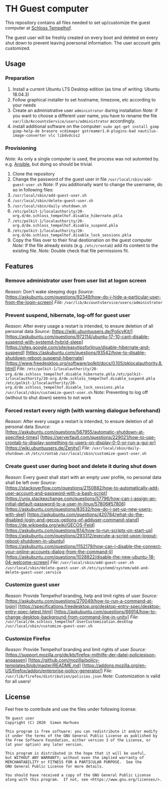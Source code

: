 # TH Guest computer
This repository contains all files needed to set up/customize the guest computer at [Schloss Tempelhof](https://www.schloss-tempelhof.de/).

The guest user will be freshly created on every boot and deleted on every shut down to prevent leaving poersonal information. The user account gets customized.

## Usage
### Preparation
1. Install a current Ubuntu LTS Desktop edition (as time of writing: Ubuntu 18.04.3)
  1. Follow graphical installer to set hostname, timezone, etc according to your needs
  2. Create an administrative user `administrator` during installation
    *Note:* if you want to choose a different user name, you have to rename the file `var/lib/AccountsService/users/administrator` accordingly.
2. install additional software on the computer: `sudo apt-get install gimp gimp-help-de brasero vcdimager gstreamer1.0-plugins-bad nautilus-image-converter vlc libdvdcss2`

### Provisioning
*Note:* As only a single computer is used, the process was not automted by. e.g. [Ansible](https://en.wikipedia.org/wiki/Ansible_(software)), but doing so should be trivial.
1. Clone the repository
2. Change the password of the guest user in file `/usr/local/sbin/add-guest-user.sh`
   *Note:* If you additionally want to change the username, do so in following files:
  1. `/usr/local/sbin/add-guest-user.sh`
  2. `/usr/local/sbin/delete-guest-user.sh`
  3. `/usr/local/sbin/daily-shutdown.sh`
  4. `/etc/polkit-1/localauthority/20-org.d/de.schloss_tempelhof.disable_hibernate.pkla`
  5. `/etc/polkit-1/localauthority/20-org.d/de.schloss_tempelhof.disable_suspend.pkla`
  6. `/etc/polkit-1/localauthority/20-org.d/de.schloss_tempelhof.disable_lock_sessions.pkla`
3. Copy the files over to their final destionation on the guest computer
   *Note:* If the file already exists (e.g. `/etc/crontab`) add its content to the existing file.
   *Note:* Double check that file permissions fit.

## Features
### Remove administrator user from user list at logon screen
*Reason:* Don't wake sleeping dogs
*Source:* [https://askubuntu.com/questions/92349/how-do-i-hide-a-particular-user-from-the-login-screen]
*File:* `/var/lib/AccountsService/users/administrator`

### Prevent suspend, hibernate, log-off for guest user
*Reason:* After every usage a restart is intended, to ensure deletion of all personal data
*Source:*
[https://wiki.ubuntuusers.de/PolicyKit/]
[https://askubuntu.com/questions/972114/ubuntu-17-10-cant-disable-suspend-with-systemd-hybrid-sleep]
[https://sites.google.com/site/easytipsforlinux/disable-hibernate-and-suspend]
[https://askubuntu.com/questions/93542/how-to-disable-shutdown-reboot-suspend-hibernate]
[https://www.freedesktop.org/software/polkit/docs/0.105/pklocalauthority.8.html]
*File:*
`/etc/polkit-1/localauthority/20-org.d/de.schloss_tempelhof.disable_hibernate.pkla`
`/etc/polkit-1/localauthority/20-org.d/de.schloss_tempelhof.disable_suspend.pkla`
`/etc/polkit-1/localauthority/20-org.d/de.schloss_tempelhof.disable_lock_sessions.pkla`
`/usr/local/sbin/customize-guest-user.sh`
*Note:* Preventing to log off (without to shut down) seems to not work

### Forced restart every nigth (with warning dialogue beforehand)
*Reason:* After every usage a restart is intended, to ensure deletion of all personal data
*Source:* 
[https://askubuntu.com/questions/567955/automatic-shutdown-at-specified-times]
[https://serverfault.com/questions/229021/how-to-use-crontab-to-display-something-to-users-on-display-0-0-or-run-a-gui-pr]
[https://wiki.ubuntuusers.de/Zenity/]
*File:* 
`/usr/local/sbin/daily-shutdown.sh`
`/etc/crontab`
`/usr/local/sbin/customize-guest-user.sh`

### Create guest user during boot and delete it during shut down
*Reason:* Every guest shall start with an empty user profile, no personal data shall be left over
*Source:* 
[https://stackoverflow.com/questions/2150882/how-to-automatically-add-user-account-and-password-with-a-bash-script]
[https://unix.stackexchange.com/questions/57796/how-can-i-assign-an-initial-default-password-to-a-user-in-linux/57806#57806]
[https://askubuntu.com/questions/83532/how-do-i-set-up-new-users-with-skel]
[https://askubuntu.com/questions/420784/what-do-the-disabled-login-and-gecos-options-of-adduser-command-stand]
[https://de.wikipedia.org/wiki/GECOS-Feld]
[https://askubuntu.com/questions/814/how-to-run-scripts-on-start-up]
[https://askubuntu.com/questions/293312/execute-a-script-upon-logout-reboot-shutdown-in-ubuntu]
[https://askubuntu.com/questions/1152179/how-can-i-disable-the-connect-your-online-accounts-dialog-from-the-command-li]
[https://askubuntu.com/questions/1028822/disable-the-new-ubuntu-18-04-welcome-screen]
*File:* 
`/usr/local/sbin/add-guest-user.sh`
`/usr/local/sbin/delete-guest-user.sh`
`/etc/systemd/system/add-and-delete-guest-user.service`

### Customize guest user
*Reason:* Provide Tempelhof branding, help and limit rights of user
*Source:* 
[https://askubuntu.com/questions/270049/how-to-run-a-command-at-login]
[https://specifications.freedesktop.org/desktop-entry-spec/desktop-entry-spec-latest.html]
[https://askubuntu.com/questions/66914/how-to-change-desktop-background-from-command-line-in-unity]
*File:* 
`/usr/local/de.schloss_tempelhof.UserCustomization.desktop`
`/usr/local/sbin/customize-guest-user.sh`

### Customize Firefox
*Reason:* Provide Tempelhof branding and limit rights of user
*Source:* 
[https://support.mozilla.org/de/kb/firefox-mithilfe-der-datei-policiesjson-anpassen]
[https://github.com/mozilla/policy-templates/blob/master/README.md]
[https://addons.mozilla.org/en-US/firefox/addon/enterprise-policy-generator/]
*File:* `/usr/lib/firefox/distribution/policies.json`
*Note:* Customization is valid for all users!

## License
Feel free to contribute and use the files under following license:

    TH guest user
    Copyright (C) 2020  Simon Harhues

    This program is free software: you can redistribute it and/or modify
    it under the terms of the GNU General Public License as published by
    the Free Software Foundation, either version 3 of the License, or
    (at your option) any later version.

    This program is distributed in the hope that it will be useful,
    but WITHOUT ANY WARRANTY; without even the implied warranty of
    MERCHANTABILITY or FITNESS FOR A PARTICULAR PURPOSE.  See the
    GNU General Public License for more details.

    You should have received a copy of the GNU General Public License
    along with this program.  If not, see <https://www.gnu.org/licenses/>.
